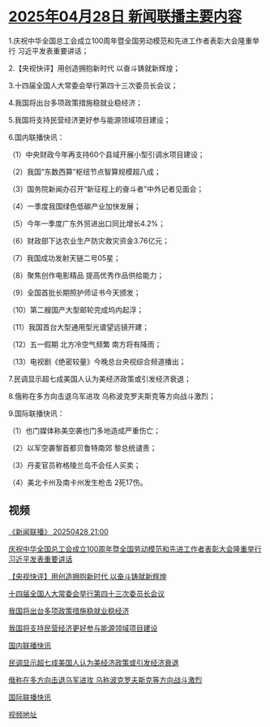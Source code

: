 # [2025年04月28日 新闻联播主要内容](https://tv.cctv.com/lm/xwlb/day/20250428.shtml)

1.庆祝中华全国总工会成立100周年暨全国劳动模范和先进工作者表彰大会隆重举行 习近平发表重要讲话；

2.【央视快评】用创造拥抱新时代 以奋斗铸就新辉煌；

3.十四届全国人大常委会举行第四十三次委员长会议；

4.我国将出台多项政策措施稳就业稳经济；

5.我国将支持民营经济更好参与能源领域项目建设；

6.国内联播快讯：

（1）中央财政今年再支持60个县域开展小型引调水项目建设；

（2）我国“东数西算”枢纽节点智算规模超八成；

（3）国务院新闻办召开“新征程上的奋斗者”中外记者见面会；

（4）一季度我国绿色低碳产业加快发展；

（5）今年一季度广东外贸进出口同比增长4.2%；

（6）财政部下达农业生产防灾救灾资金3.76亿元；

（7）我国成功发射天链二号05星；

（8）聚焦创作电影精品 提高优秀作品供给能力；

（9）全国首批长期照护师证书今天颁发；

（10）第二艘国产大型邮轮完成坞内起浮；

（11）我国首台大型通用型光谱望远镜开建；

（12）五一假期 北方冷空气频繁 南方将有降雨；

（13）电视剧《绝密较量》今晚总台央视综合频道播出；

7.民调显示超七成美国人认为美经济政策或引发经济衰退；

8.俄称在多方向击退乌军进攻 乌称波克罗夫斯克等方向战斗激烈；

9.国际联播快讯：

（1）也门媒体称美空袭也门多地造成严重伤亡；

（2）以军空袭黎首都贝鲁特南郊 黎总统谴责；

（3）丹麦官员称格陵兰岛不会任人买卖；

（4）美北卡州及南卡州发生枪击 2死17伤。

## 视频

[《新闻联播》 20250428 21:00](https://tv.cctv.com/2025/04/28/VIDEumZUBbc8kAZp7NYuFxGe250428.shtml)

[庆祝中华全国总工会成立100周年暨全国劳动模范和先进工作者表彰大会隆重举行 习近平发表重要讲话](https://tv.cctv.com/2025/04/28/VIDEUXOOXThspIXh6AWMpCLL250428.shtml)

[【央视快评】用创造拥抱新时代 以奋斗铸就新辉煌](https://tv.cctv.com/2025/04/28/VIDEjwddsmMUaqUknVo9Rgnr250428.shtml)

[十四届全国人大常委会举行第四十三次委员长会议](https://tv.cctv.com/2025/04/28/VIDEGSHEJR1I1dmdsHb3CNg6250428.shtml)

[我国将出台多项政策措施稳就业稳经济](https://tv.cctv.com/2025/04/28/VIDElhBb8PXM9TbHJPnvNlEH250428.shtml)

[我国将支持民营经济更好参与能源领域项目建设](https://tv.cctv.com/2025/04/28/VIDEjsdfbD2BpR9SH8k8f38a250428.shtml)

[国内联播快讯](https://tv.cctv.com/2025/04/28/VIDE090OsVYnasaN0uGaPYwR250428.shtml)

[民调显示超七成美国人认为美经济政策或引发经济衰退](https://tv.cctv.com/2025/04/28/VIDEsoWh8IEy93MJry2WBAOs250428.shtml)

[俄称在多方向击退乌军进攻 乌称波克罗夫斯克等方向战斗激烈](https://tv.cctv.com/2025/04/28/VIDEZI6722KpF64x5l9A3KA0250428.shtml)

[国际联播快讯](https://tv.cctv.com/2025/04/28/VIDEnRM05EWuspotQuqt71gO250428.shtml)

[视频地址](https://tv.cctv.com/lm/xwlb/day/20250428.shtml) 

